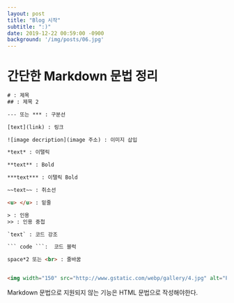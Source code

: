 ```yaml
---
layout: post
title: "Blog 시작"
subtitle: ":)"
date: 2019-12-22 00:59:00 -0900
background: '/img/posts/06.jpg'
---
```


# 간단한 Markdown 문법 정리
``` html
# : 제목
## : 제목 2

--- 또는 *** : 구분선

[text](link) : 링크

![image decription](image 주소) : 이미지 삽입 

*text* : 이탤릭

**text** : Bold

***text*** : 이탤릭 Bold

~~text~~ : 취소선

<u> </u> : 밑줄

> : 인용
>> : 인용 중첩

`text` : 코드 강조

``` code ```:  코드 블럭

space*2 또는 <br> : 줄바꿈


<img width="150" src="http://www.gstatic.com/webp/gallery/4.jpg" alt="Prunus" title="A Wild Cherry (Prunus avium) in flower"> : 이미지 사이즈 조절

```

Markdown 문법으로 지원되지 않는 기능은 HTML 문법으로 작성해야한다.